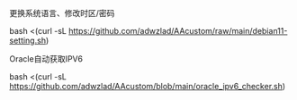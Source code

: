 更换系统语言、修改时区/密码

bash <(curl -sL https://github.com/adwzlad/AAcustom/raw/main/debian11-setting.sh)



Oracle自动获取IPV6

bash <(curl -sL https://github.com/adwzlad/AAcustom/blob/main/oracle_ipv6_checker.sh)

